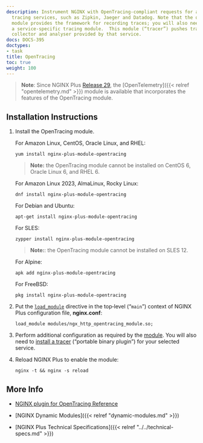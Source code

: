 ```yaml
---
description: Instrument NGINX with OpenTracing-compliant requests for a range of distributed
  tracing services, such as Zipkin, Jaeger and Datadog. Note that the opentracing
  module provides the framework for recording traces; you will also need to install
  a service-specific tracing module.  This module (“tracer”) pushes traces to the
  collector and analyser provided by that service.
docs: DOCS-395
doctypes:
- task
title: OpenTracing
toc: true
weight: 100
---
```



> **Note**: Since NGINX Plus <a href="../../../releases/#r29">Release 29</a>, the [OpenTelemetry]({{< relref "opentelemetry.md" >}}) module is available that incorporates the features of the OpenTracing module.


<span id="install"></span>
## Installation Instructions

1. Install the OpenTracing module.

   For Amazon Linux, CentOS, Oracle Linux, and RHEL:

   ```shell
   yum install nginx-plus-module-opentracing
   ```
   > **Note:** the OpenTracing module cannot be installed on CentOS 6, Oracle Linux 6, and RHEL 6.

   For Amazon Linux 2023, AlmaLinux, Rocky Linux:

   ```shell
   dnf install nginx-plus-module-opentracing
   ```

   For Debian and Ubuntu:
   
   ```shell
   apt-get install nginx-plus-module-opentracing
   ```

   For SLES:

   ```shell
   zypper install nginx-plus-module-opentracing
   ```
   > **Note:**: the OpenTracing module cannot be installed on SLES 12.

   For Alpine:

   ```shell
   apk add nginx-plus-module-opentracing
   ```

   For FreeBSD:

   ```shell
   pkg install nginx-plus-module-opentracing
   ```

2. Put the [`load_module`](https://nginx.org/en/docs/ngx_core_module.html#load_module) directive in the top‑level (“`main`”) context of NGINX Plus configuration file, **nginx.conf**:

   ```nginx
   load_module modules/ngx_http_opentracing_module.so;
   ```

3. Perform additional configuration as required by the [module](https://github.com/opentracing-contrib/nginx-opentracing). You will also need to [install a tracer](https://github.com/opentracing-contrib/nginx-opentracing#building-from-source) (“portable binary plugin”) for your selected service.

4. Reload NGINX Plus to enable the module:
   ```shell
   nginx -t && nginx -s reload
   ```


<span id="info"></span>
## More Info

* [NGINX plugin for OpenTracing Reference](https://github.com/opentracing-contrib/nginx-opentracing)

* [NGINX Dynamic Modules]({{< relref "dynamic-modules.md" >}})

* [NGINX Plus Technical Specifications]({{< relref "../../technical-specs.md" >}})
